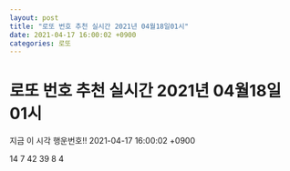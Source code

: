 ```yaml
---
layout: post
title: "로또 번호 추천 실시간 2021년 04월18일01시"
date: 2021-04-17 16:00:02 +0900
categories: 로또
---
```


# 로또 번호 추천 실시간 2021년 04월18일01시

지금 이 시각 행운번호!! 2021-04-17 16:00:02 +0900

 14  7  42  39  8  4 

